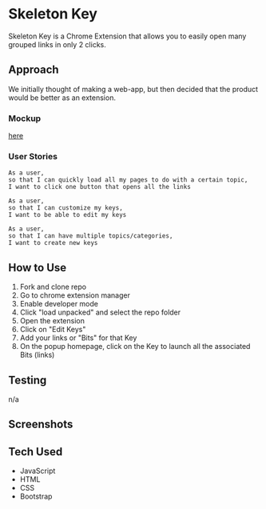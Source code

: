 # Skeleton Key

Skeleton Key is a Chrome Extension that allows you to easily open many grouped links in only 2 clicks.

## Approach

We initially thought of making a web-app, but then decided that the product would be better as an extension.

### Mockup

[here](https://www.figma.com/file/wV9VPKShDEREnVd5wV5Iue/Untitled?node-id=0%3A1)

### User Stories
```
As a user,
so that I can quickly load all my pages to do with a certain topic,
I want to click one button that opens all the links
```
```
As a user,
so that I can customize my keys,
I want to be able to edit my keys
```
```
As a user,
so that I can have multiple topics/categories,
I want to create new keys
```

## How to Use

1. Fork and clone repo
2. Go to chrome extension manager
3. Enable developer mode
4. Click "load unpacked" and select the repo folder
5. Open the extension
6. Click on "Edit Keys"
7. Add your links or "Bits" for that Key
8. On the popup homepage, click on the Key to launch all the associated Bits (links)

## Testing

n/a

## Screenshots

## Tech Used

- JavaScript
- HTML
- CSS
- Bootstrap
